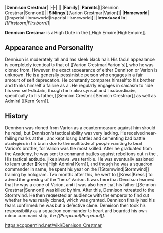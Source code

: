 |**Dennison Crestmar**|
|-|-|
||
|**Family**|
|**Parents**|[[Sennion Crestmar\|Sennion]]|
|**Siblings**|[[Varion Crestmar\|Varion]]|
|**Homeworld**|[[Imperial Homeworld\|Imperial Homeworld]]|
|**Introduced In**|*[[Firstborn\|Firstborn]]*|

**Dennison Crestmar** is a High Duke in the [[High Empire\|High Empire]].

## Appearance and Personality
Dennison is moderately tall and has sleek black hair. His facial appearance is completely identical to that of [[Varion Crestmar\|Varion's]], who he was cloned from. However, the exact appearance of either Dennison or Varion is unknown. He is a generally pessimistic person who engages in a fair amount of self deprecation. He constantly compares himself to his brother and thinks himself a failure as a . He regularly engages in sarcasm to hide his own self-disdain, though he is also cynical and insubordinate, specifically to his father, [[Sennion Crestmar\|Sennion Crestmar]] as well as Admiral [[Kern\|Kern]].

## History
Dennison was cloned from Varion as a countermeasure against him should he rebel, but Dennison's tactical ability was very lacking. He received near-failing marks at the , and kept losing battles and cementing bad battle strategies in his brain due to the multitude of people wanting to beat Varion's brother, for Varion was the most skilled. After he graduated from the Academy, he was sent to command battles against rebellions out in the . His tactical aptitude, like always, was terrible. He was eventually assigned to learn under [[Kern\|High Admiral Kern]], and though he was a squadron commander in name, he spent his year on the [[Stormwind\|Stormwind]] training by hologram. Two months after this, he went to [[Kress\|Kress]] to attend the greeting of the "hero" Varion. It was here that Dennison learned that he was a clone of Varion, and it was also here that his father [[Sennion Crestmar\|Sennion]] was killed by him. After this, Dennison retreated to the Stormwind. He then requested an audience with the emperor to find out whether he was really cloned, which was granted. Dennison finally had his fears confirmed: he was but a defective clone. Dennison then took his responsibility as a squadron commander to heart and boarded his own minor command ship, the *[[Perpetual\|Perpetual]]*.



https://coppermind.net/wiki/Dennison_Crestmar